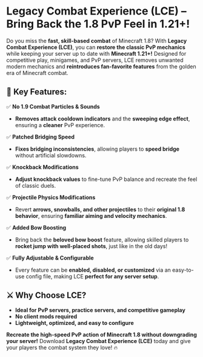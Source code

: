 # **Legacy Combat Experience (LCE) – Bring Back the 1.8 PvP Feel in 1.21+!**

Do you miss the **fast, skill-based combat** of Minecraft 1.8? With **Legacy Combat Experience (LCE)**, you can **restore the classic PvP mechanics** while keeping your server up to date with **Minecraft 1.21+!** Designed for competitive play, minigames, and PvP servers, LCE removes unwanted modern mechanics and **reintroduces fan-favorite features** from the golden era of Minecraft combat.

## **🔹 Key Features:**

✅ **No 1.9 Combat Particles & Sounds**
- **Removes attack cooldown indicators** and the **sweeping edge effect**, ensuring a **cleaner** PvP experience.

✅ **Patched Bridging Speed**
- **Fixes bridging inconsistencies**, allowing players to **speed bridge** without artificial slowdowns.

✅ **Knockback Modifications**
- **Adjust knockback values** to fine-tune PvP balance and recreate the feel of classic duels.

✅ **Projectile Physics Modifications**
- Revert **arrows, snowballs, and other projectiles** to their **original 1.8 behavior**, ensuring **familiar aiming and velocity mechanics**.

✅ **Added Bow Boosting**
- Bring back the **beloved bow boost** feature, allowing skilled players to **rocket jump with well-placed shots**, just like in the old days!

✅ **Fully Adjustable & Configurable**
- Every feature can be **enabled, disabled, or customized** via an easy-to-use config file, making LCE **perfect for any server setup**.

## **⚔ Why Choose LCE?**
- **Ideal for PvP servers, practice servers, and competitive gameplay**
- **No client mods required**
- **Lightweight, optimized, and easy to configure**

**Recreate the high-speed PvP action of Minecraft 1.8 without downgrading your server!** Download **Legacy Combat Experience (LCE)** today and give your players the combat system they love! 🔥